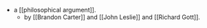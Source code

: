 - a [[philosophical argument]].
  - by [[Brandon Carter]] and [[John Leslie]] and [[Richard Gott]].

